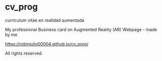 # cv_prog
currículum vitae en realidad aumentada

My professional Business card on Augmented Reality (AR) Webpage - made by me

https://robinjulio00004.github.io/cv_prog/

All rights reserved.
